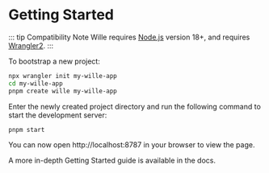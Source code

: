 # Getting Started

<!-- <audio id="vite-audio">
  <source src="/vite.mp3" type="audio/mpeg">
</audio> -->

<!-- ## Overview

Wille (German word for "will", pronounced `/vit/`<button style="border:none;padding:3px;border-radius:4px;vertical-align:bottom" id="play-vite-audio" onclick="document.getElementById('vite-audio').play();"><svg style="height:2em;width:2em"><use href="/voice.svg#voice" /></svg></button>, like "veet") is a build tool that aims to provide a faster and leaner development experience for modern web projects. It consists of two major parts: -->

::: tip Compatibility Note
Wille requires [Node.js](https://nodejs.org/en/) version 18+, and requires [Wrangler2](https://github.com/cloudflare/wrangler2).
:::

<!-- With NPM:

```bash
$ npx wrangler init YOUR_FIRST_PROJECT_NAME
$ cd YOUR_FIRST_PROJECT_NAME
$ npm create wille@latest
```

With Yarn:

```bash
$ yarn create wille
``` -->

To bootstrap a new project:

```bash
npx wrangler init my-wille-app
cd my-wille-app
pnpm create wille my-wille-app
```

Enter the newly created project directory and run the following command to start the development server:

```bash
pnpm start
```

You can now open http://localhost:8787 in your browser to view the page.

A more in-depth Getting Started guide is available in the docs.

